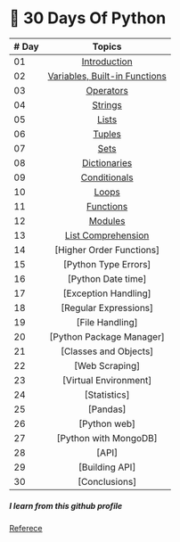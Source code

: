 # 🐍 30 Days Of Python

|# Day | Topics                                                    |
|------|:---------------------------------------------------------:|
| 01  |  [Introduction](https://github.com/abhinavomanakuttan/Data-Science/tree/main/30_Days_Basic_Python/Day_01_Introduction)
| 02  |  [Variables, Built-in Functions](https://github.com/abhinavomanakuttan/Data_Science/tree/main/30_Days_Basic_Python/Day_02_Variables_builtin_functions/Built_in_functions)
| 03  |  [Operators](https://github.com/abhinavomanakuttan/Data-Science/tree/main/30_Days_Basic_Python/Day_03_Operators)
| 04  |  [Strings](https://github.com/abhinavomanakuttan/Data-Science/tree/main/30_Days_Basic_Python/Day_04_Strings)
| 05  |  [Lists](https://github.com/abhinavomanakuttan/Data-Science/tree/main/30_Days_Basic_Python/Day_05_lists)
| 06  |  [Tuples](https://github.com/abhinavomanakuttan/Data-Science/tree/main/30_Days_Basic_Python/Day_06_Tuples)
| 07  |  [Sets](https://github.com/abhinavomanakuttan/Data-Science/tree/main/30_Days_Basic_Python/Day_07_sets)
| 08  |  [Dictionaries](https://github.com/abhinavomanakuttan/Data-Science/tree/main/30_Days_Basic_Python/Day_08_Dictionaries)
| 09  |  [Conditionals](https://github.com/abhinavomanakuttan/Data-Science/tree/main/30_Days_Basic_Python/Day_09_Conditionals)
| 10  |  [Loops](https://github.com/abhinavomanakuttan/Data-Science/tree/main/30_Days_Basic_Python/Day_10_Loops)
| 11  |  [Functions](https://github.com/abhinavomanakuttan/Data-Science/tree/main/30_Days_Basic_Python/Day_11_Functions)
| 12  |  [Modules](https://github.com/abhinavomanakuttan/Data-Science/tree/main/30_Days_Basic_Python/Day_12_Modules)
| 13  |  [List Comprehension](https://github.com/abhinavomanakuttan/Data-Science/tree/main/30_Days_Basic_Python/Day_13_List_Comprehension)
| 14  |  [Higher Order Functions]
| 15  |  [Python Type Errors]
| 16  |  [Python Date time]
| 17  |  [Exception Handling]
| 18  |  [Regular Expressions]
| 19  |  [File Handling]
| 20  |  [Python Package Manager]
| 21  |  [Classes and Objects]
| 22  |  [Web Scraping]
| 23  |  [Virtual Environment]
| 24  |  [Statistics]
| 25  |  [Pandas]
| 26  |  [Python web]
| 27  |  [Python with MongoDB]
| 28  |  [API]
| 29  |  [Building API]
| 30  |  [Conclusions]

<h5>  I learn from this github profile </h5>

  [Referece](https://github.com/Asabeneh/30-Days-Of-Python)
